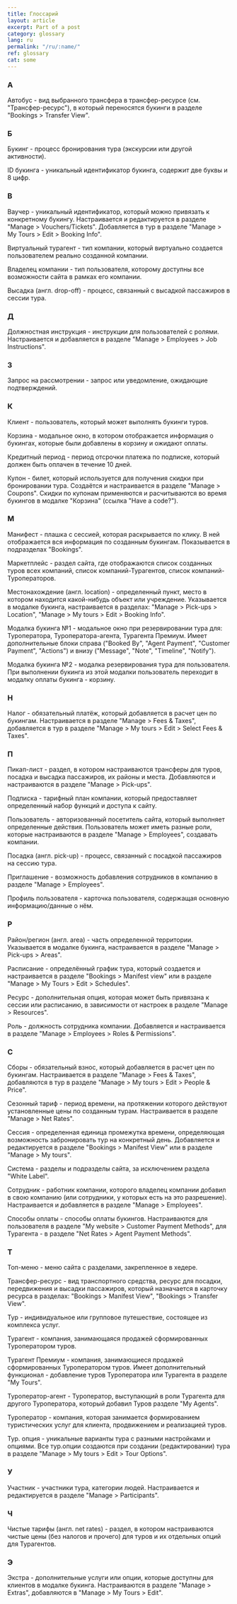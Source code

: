 ```yaml
---
title: Глоссарий
layout: article
excerpt: Part of a post
category: glossary
lang: ru
permalink: "/ru/:name/"
ref: glossary
cat: some
---
```


### **А**

Автобус - вид выбранного трансфера в трансфер-ресурсе (см. "Трансфер-ресурс"), в который переносятся букинги в разделе "Bookings > Transfer View".

### **Б**

Букинг - процесс бронирования тура (экскурсии или другой активности).

ID букинга - уникальный идентификатор букинга, содержит две буквы и 8 цифр.

### **B**

Ваучер - уникальный идентификатор, который можно привязать к конкретному букингу. Настраивается и редактируется в разделе "Manage > Vouchers/Tickets". Добавляется в тур в разделе "Manage > My Tours > Edit > Booking Info".

Виртуальный турагент - тип компании, который виртуально создается пользователем реально созданной компании.

Владелец компании - тип пользователя, которому доступны все возможности сайта в рамках его компании.

Высадка (англ. drop-off) - процесс, связанный с высадкой пассажиров в сессии тура.

### **Д**
 
Должностная инструкция - инструкции для пользователей с ролями. Настраивается и добавляется в разделе "Manage > Employees > Job Instructions".

### **З**

Запрос на рассмотрении - запрос или уведомление, ожидающие подтверждений.

### **К**

Клиент - пользователь, который может выполнять букинги туров.

Корзина - модальное окно, в котором отображается информация о букингах, которые были добавлены в корзину и ожидают оплаты.

Кредитный период - период отсрочки платежа по подписке, который должен быть оплачен в течение 10 дней.

Купон - билет, который используется для получения скидки при бронировании тура. Создаётся и настраивается в разделе "Manage > Coupons". Скидки по купонам применяются и расчитываются во время букингов в модалке "Корзина" (ссылка "Have a code?").

### **М**

Манифест - плашка с сессией, которая раскрывается по клику. В ней отображается вся информация по созданным букингам. Показывается в подразделах "Bookings". 

Маркетплейс - раздел сайта, где отображаются список созданных туров всех компаний, список компаний-Турагентов, список компаний-Туроператоров.

Местонахождение (англ. location) - определенный пункт, место в котором находится какой-нибудь объект или учреждение. Указывается в модалке букинга, настраивается в разделах: "Manage > Pick-ups > Location", "Manage > My tours > Edit > Booking Info".

Модалка букинга №1 - модальное окно при резервировании тура для: Туроператора, Туроператора-агента, Турагента Премиум. Имеет дополнительные блоки справа ("Booked By", "Agent Payment", "Customer Payment", "Actions") и внизу ("Message", "Note", "Timeline", "Notify").

Модалка букинга №2 - модалка резервирования тура для пользователя. При выполнении букинга из этой модалки пользователь переходит в модалку оплаты букинга - корзину.

### **Н**

Налог - обязательный платёж, который добавляется в расчет цен по букингам. Настраивается в разделе "Manage > Fees & Taxes", добавляется в тур в разделе "Manage > My tours > Edit > Select Fees & Taxes".

### **П**

Пикап-лист - раздел, в котором настраиваются трансферы для туров, посадка и высадка пассажиров, их районы и места. Добавляются и настраиваются в разделе "Manage > Pick-ups".

Подписка - тарифный план компании, который предоставляет определенный набор функций и доступа к сайту.

Пользователь - авторизованный посетитель сайта, который выполняет определенные действия. Пользователь может иметь разные роли, которые настраиваются в разделе "Manage > Employees", создавать компании.

Посадка (англ. pick-up) - процесс, связанный с посадкой пассажиров на сессию тура.

Приглашение - возможность добавления сотрудников в компанию в разделе "Manage > Employees".

Профиль пользователя - карточка пользователя, содержащая основную информацию/данные о нём. 

### **Р**

Район/регион (англ. area) - часть определенной территории. Указывается в модалке букинга, настраивается в разделе "Manage > Pick-ups > Areas".

Расписание - определённый график тура, который создается и настраивается в разделе "Bookings > Manifest view" или в разделе "Manage > My Tours > Edit > Schedules".

Ресурс - дополнительная опция, которая может быть привязана к сессии или расписанию, в зависимости от настроек в разделе "Manage > Resources".

Роль - должность сотрудника компании. Добавляется и настраивается в разделе "Manage > Employees > Roles & Permissions".

### **С**

Сборы - обязательный взнос, который добавляется в расчет цен по букингам. Настраивается в разделе "Manage > Fees & Taxes", добавляются в тур в разделе "Manage > My tours > Edit > People & Price".

Сезонный тариф - период времени, на протяжении которого действуют установленные цены по созданным турам. Настраивается в разделе "Manage > Net Rates".

Сессия - определенная единица промежутка времени, определяющая возможность забронировать тур на конкретный день. Добавляется и редактируется в разделе "Bookings > Manifest View" или в разделе "Manage > My tours".

Система - разделы и подразделы сайта, за исключением раздела "White Label".

Сотрудник - работник компании, которого владелец компании добавил в свою компанию (или сотрудники, у которых есть на это разрешение). Настраивается и добавляется в разделе "Manage > Employees".

Способы оплаты - cпособы оплаты букингов. Настраиваются для пользователя в разделе "My website > Customer Payment Methods", для Турагента - в разделе "Net Rates > Agent Payment Methods".

### **Т**

Топ-меню - меню сайта с разделами, закрепленное в хедере.

Трансфер-ресурс - вид транспортного средства, ресурс для посадки, передвижения и высадки пассажиров, который назначается в карточку ресурса в разделах: "Bookings > Manifest View", "Bookings > Transfer View".

Тур - индивидуальное или групповое путешествие, состоящее из комплекса услуг.

Турагент - компания, занимающаяся продажей сформированных Туроператором туров.

Турагент Премиум - компания, занимающиеся продажей сформированных Туроператором туров. Имеет дополнительный функционал - добавление туров Туроператора или Турагента в разделе "My Tours".

Туроператор-агент - Туроператор, выступающий в роли Турагента для другого Туроператора, который добавил Туров разделе "My Agents".

Туроператор - компания, которая занимается формированием туристических услуг для клиента, продвижением и реализацией туров.

Тур. опция - уникальные варианты тура с разными настройками и опциями. Все тур.опции создаются при создании (редактировании) тура в разделе "Manage > My tours > Edit > Tour Options".

### **У**

Участник - участники тура, категории людей. Настраивается и редактируется в разделе "Manage > Participants".

### **Ч**

Чистые тарифы (англ. net rates) - раздел, в котором настраиваются чистые цены (без налогов и прочего) для туров и их отдельных опций для Турагентов.

### **Э**

Экстра - дополнительные услуги или опции, которые доступны для клиентов в модалке букинга. Настраиваются в разделе "Manage > Extras", добавляются в "Manage > My Tours > Edit".
 
 









